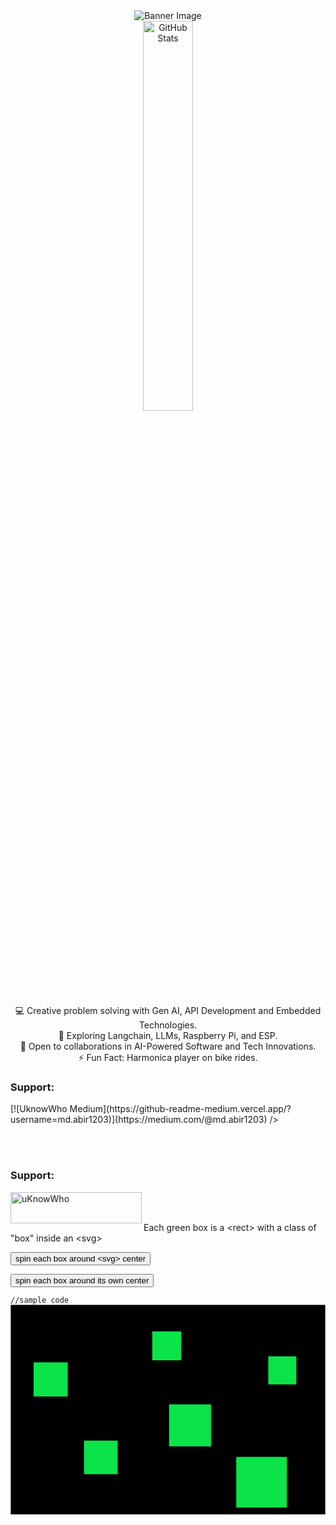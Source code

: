 <div align="center">
  <img src="https://github.com/mdabir1203/mdabir1203/assets/66947064/dc33981c-00bf-42e4-a644-06d63ecc16d7" alt="Banner Image" />
  
</div>
<div align="center">
  <img src="https://streak-stats.demolab.com?user=mdabir1203&theme=monokai-metallian&hide_border=true&border_radius=3&locale=de&date_format=M%20j%5B%2C%20Y%5D&mode=weekly" alt="GitHub Stats" width="40%" height="40%" />
</div>

<p style="text-align: center;">
💻 Creative problem solving with Gen AI, API Development and Embedded Technologies.<br>
🌱 Exploring Langchain, LLMs, Raspberry Pi, and ESP.<br>
🚀 Open to collaborations in AI-Powered Software and Tech Innovations.<br>
⚡ Fun Fact: Harmonica player on bike rides. 
</p>


<h3 align="left">Support:</h3>
[![UknowWho Medium](https://github-readme-medium.vercel.app/?username=md.abir1203)](https://medium.com/@md.abir1203)
/></a></p><br><br>

<h3 align="left">Support:</h3>
<p><a href="https://www.buymeacoffee.com/uKnowWho"> <img align="left" src="https://cdn.buymeacoffee.com/buttons/v2/default-yellow.png" height="50" width="210" alt="uKnowWho" /></a></p><br><br>


<link href='//fonts.googleapis.com/css?family=Signika+Negative:300,400' rel='stylesheet' type='text/css'>

<p>Each green box is a &lt;rect&gt; with a class of "box" inside an &lt;svg&gt;
</p>

<div><button class="dark-grey-button club-demo-button" id="svgOrigin">spin each box around &lt;svg&gt; center</button>

  <button class="dark-grey-button club-demo-button" id="transformOrigin">spin each box around its own center</button>
</div>
<code id="tweenCode">//sample code</code>

<svg id="container" viewBox="0 0 600 400">
  <rect style="fill:#000;stroke:#fffce1;stroke-miterlimit:10;" width="600" height="400" />
  <g fill="#0ae448">
    <rect class="box" x="44" y="110" width="65" height="65" />
    <rect class="box" x="270" y="51" width="55" height="55" />
    <rect class="box" x="491" y="98.5" width="53.5" height="53.5" />
    <rect class="box" x="430" y="290" width="96.5" height="96.5" />
    <rect class="box" class="box" x="302" y="190" width="80" height="80" />
    <rect class="box" x="140" y="259" width="64" height="64" />
  </g>
</svg>
